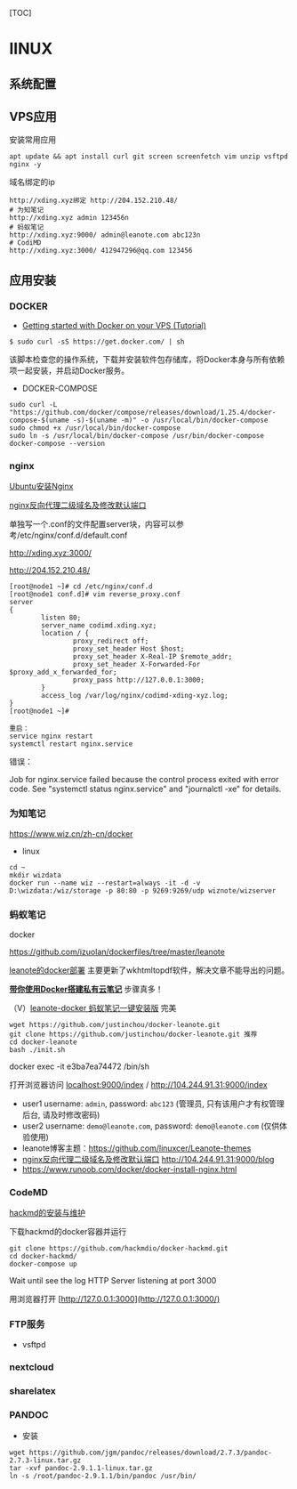 [TOC]
# lINUX
## 系统配置
## VPS应用

安装常用应用

```
apt update && apt install curl git screen screenfetch vim unzip vsftpd nginx -y
```
域名绑定的ip

```
http://xding.xyz绑定 http://204.152.210.48/
# 为知笔记
http://xding.xyz admin 123456n
# 蚂蚁笔记
http://xding.xyz:9000/ admin@leanote.com abc123n
# CodiMD
http://xding.xyz:3000/ 412947296@qq.com 123456
```



## 应用安装

### DOCKER
- [Getting started with Docker on your VPS (Tutorial)](https://blog.ssdnodes.com/blog/getting-started-docker-vps/)

```
$ sudo curl -sS https://get.docker.com/ | sh
```

该脚本检查您的操作系统，下载并安装软件包存储库，将Docker本身与所有依赖项一起安装，并启动Docker服务。

- DOCKER-COMPOSE
```
sudo curl -L "https://github.com/docker/compose/releases/download/1.25.4/docker-compose-$(uname -s)-$(uname -m)" -o /usr/local/bin/docker-compose
sudo chmod +x /usr/local/bin/docker-compose
sudo ln -s /usr/local/bin/docker-compose /usr/bin/docker-compose
docker-compose --version
```
### nginx

[Ubuntu安装Nginx](https://www.jianshu.com/p/321bfe01aee4)

[nginx反向代理二级域名及修改默认端口](https://blog.51cto.com/moerjinrong/2153799)

单独写一个.conf的文件配置server块，内容可以参考/etc/nginx/conf.d/default.conf

http://xding.xyz:3000/

http://204.152.210.48/

```
[root@node1 ~]# cd /etc/nginx/conf.d
[root@node1 conf.d]# vim reverse_proxy.conf
server
{
        listen 80;
        server_name codimd.xding.xyz;
        location / {
                proxy_redirect off;
                proxy_set_header Host $host;
                proxy_set_header X-Real-IP $remote_addr;
                proxy_set_header X-Forwarded-For $proxy_add_x_forwarded_for;
                proxy_pass http://127.0.0.1:3000;
        }
        access_log /var/log/nginx/codimd-xding-xyz.log;
}
[root@node1 ~]# 
```

```shell
重启：
service nginx restart
systemctl restart nginx.service
```

错误：

Job for nginx.service failed because the control process exited with error code.
See "systemctl status nginx.service" and "journalctl -xe" for details.

### 为知笔记

https://www.wiz.cn/zh-cn/docker

- linux

```
cd ~
mkdir wizdata
docker run --name wiz --restart=always -it -d -v  D:\wizdata:/wiz/storage -p 80:80 -p 9269:9269/udp wiznote/wizserver
```



### 蚂蚁笔记

docker

https://github.com/izuolan/dockerfiles/tree/master/leanote

[leanote的docker部署](https://www.jianshu.com/p/d0a8f3b659fe) 主要更新了wkhtmltopdf软件，解决文章不能导出的问题。

[**带你使用Docker搭建私有云笔记**](http://www.imooc.com/article/49225) 步骤真多！

（V）[leanote-docker 蚂蚁笔记一键安装版](https://github.com/justinchou/docker-leanote) 完美

```
wget https://github.com/justinchou/docker-leanote.git
git clone https://github.com/justinchou/docker-leanote.git 推荐
cd docker-leanote
bash ./init.sh
```

 docker exec -it e3ba7ea74472 /bin/sh

打开浏览器访问 [localhost:9000/index](http://localhost:9000/index) / http://104.244.91.31:9000/index

- user1 username: `admin`, password: `abc123` (管理员, 只有该用户才有权管理后台, 请及时修改密码)
- user2 username: `demo@leanote.com`, password: `demo@leanote.com` (仅供体验使用)
- leanote博客主题：https://github.com/linuxcer/Leanote-themes
- [nginx反向代理二级域名及修改默认端口](https://blog.51cto.com/moerjinrong/2153799) http://104.244.91.31:9000/blog
- https://www.runoob.com/docker/docker-install-nginx.html

### CodeMD

[hackmd的安装与维护](https://www.zybuluo.com/zhongdao/note/1446729)

下载hackmd的docker容器并运行

```
git clone https://github.com/hackmdio/docker-hackmd.git
cd docker-hackmd/
docker-compose up
```

Wait until see the log HTTP Server listening at port 3000

用浏览器打开 [http://127.0.0.1:3000](http://127.0.0.1:3000/)

### FTP服务

- vsftpd

### nextcloud
### sharelatex
### PANDOC
- 安装
```
wget https://github.com/jgm/pandoc/releases/download/2.7.3/pandoc-2.7.3-linux.tar.gz
tar -xvf pandoc-2.9.1.1-linux.tar.gz
ln -s /root/pandoc-2.9.1.1/bin/pandoc /usr/bin/
```